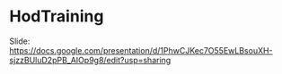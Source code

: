 # HodTraining

Slide: https://docs.google.com/presentation/d/1PhwCJKec7O55EwLBsouXH-sjzzBUluD2pPB_AIOp9g8/edit?usp=sharing
